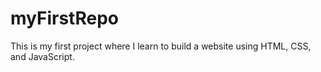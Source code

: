 # myFirstRepo
This is my first project where I learn to build a website using HTML, CSS, and JavaScript.
